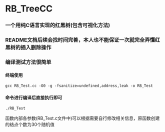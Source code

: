 # RB_TreeCC
### 一个用纯C语言实现的红黑树(包含可视化方法)
### README文档后续会找时间完善，本人也不能保证一次就完全弄懂红黑树的插入删除操作

### 编译测试方法很简单
#### 终端使用
``` shell
gcc RB_Test.cc -O0 -g -fsanitize=undefined,address,leak -o RB_Test
```
#### 命令进行编译后直接执行即可
```
./RB_Test
```

函数内部各参数(RB_Test.c文件中)可以根据需要自行修改相关信息，原函数创建的结点个数为30个随机值
